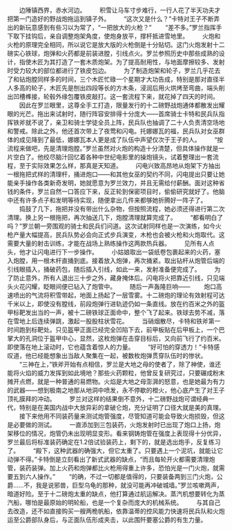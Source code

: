 　　边陲镇西界，赤水河边。
　　积雪让马车寸步难行，一行人花了半天功夫才把第一门造好的野战炮拖运到镇子外。
　　“这次又是什么？”卡特对王子不断弄出的新玩意感到有些习以为常了，“一把放大的火枪？”
　　“差不多。”罗兰指挥手下取下挂钩后，亲自调整炮架角度，使炮身放平，撑杆抵进雪地里。
　　火炮和火枪的原理完全相同，所以说它是放大版的火枪倒是十分贴切。这门火炮发射十二磅实心铁球，炮弹和火药都是前装进膛，引线点火。罗兰参照历史中那些成熟的设计，指使木匠为其打造了一套木质炮架。为了提高耐用性，与地面摩擦较多、发射时受力较大的部位都进行了铁皮包边。
　　为了制造炮架和轮子，罗兰几乎花去了和钻炮膛同样多的时间，三个木匠忙碌一个星期才大功告成，特别是那对直径半人多高的轮子，木匠先是刨出四段等长的方木条，浸润后用火烘烤至弯曲，端头削出凹槽榫接，轮毂外缘包覆铁皮敲打。这一套流程下来，就花掉了四天的时间。
　　因此在罗兰眼里，这尊全手工打造，限量发行的十二磅野战炮通体都散发出耀眼的光芒。拖出来试射时，随行阵容安排得十分庞大——首席骑士卡特和民兵队指挥铁斧就不说了，亲卫和骑士学徒全员上阵，民兵队也抽调了二十人负责清空场地和警戒。除此之外，他还首次带上了夜莺和闪电。托娜娜瓦的福，民兵队对女巫群体的成见降到了最低，娜娜瓦本人更是成了队伍中声望仅次于王子的人。
　　“按流程来做吧，先是清理炮膛。”罗兰虽然对火炮的构造十分清楚，但具体操作就是一片空白了。他绞尽脑汁回忆着各种中世纪电影里的操炮镜头，试着整理出一套流程，至于实际效果怎么样，那真是天知道。
　　闪电兴致高昂地从炮架下方抽出一根拖把式样的清理杆，捅进炮口——和其他女巫的契约不同，闪电提出只要让她能亲手操作各类新奇发明，她就愿意为罗兰效力，并且无需给付薪酬。面对这种省钱的条件，罗兰自然一口答应下来，反正轮到保密项目时，偷偷研究就好了。他脑中还有许多点子和发明等待实现，随便拿出几件来都够她折腾好一阵子了。
　　捣鼓了几下，拖把并没有带出什么杂物，但按照流程，她必须还得进行第二次清理。换上另一根拖把，再次抽送几下，炮膛清理就算完成了。
　　“都看明白了吗？”罗兰朝一旁围观的骑士和民兵们问道。这次试射同样也是一次演练，如今火枪产量大幅提高，民兵队势必会向正式步兵演变，木枪也会被火枪和火炮取代。这需要大量的射击训练，才能在战场上熟练操作这两款热兵器。
　　见所有人点头，他才让闪电进行下一步操作。
　　小姑娘取出一袋纸卷包裹起来的火药，塞入炮膛，用一根木杆直捅到底。接着放入炮弹，再次捅紧。取出钻杆从炮管后端的引线眼插入，捅破药包，随后插入引线，如此一来，发射准备便完成了。
　　为了防止意外，所有人退出三十步之外，藏身掩体后。闪电将火把靠近引线，只见端头火花闪耀，眨眼间便已钻入了炮管中。
　　随后一声轰隆巨响——
　　炮口高速喷出的气流将积雪带起，地面上扬起了一层雪雾。十二磅炮的理论有效射程可达千米以上，即使没有膛线，前段炮弹行进轨迹仍如一条直线。放在约百米之外的盔甲标靶发出当的一声，被十二磅铁球正面命中，整个飞了起来。铁球去势不减，落在雪地上后连续弹跳，激起一股股柱状雪花。
　　当硝烟散尽，卡特和铁斧第一时间跑到标靶处。只见盔甲正面已经完全凹陷下去，前甲板贴在后甲板上，一个巴掌大的孔洞位于盔甲中心，显然，这枚炮弹在击穿目标后，又向前飞行了约百米。即使落在地上滚动时，它也蕴含着惊人的力量。
　　“好可怕的穿透力！”卡特感叹道，他已经能想象出当敌人聚集在一起，被数枚炮弹贯穿队伍时的惨状。
　　“三神在上，”铁斧开始有点相信，罗兰是大地之母的使者了，除了神使，谁还能将火焰的威力发挥到如此境地？那些火药颗粒，他曾反复研究过，只要碾成粉末摊开点燃，就是一种普通的易燃物。火焰是大地之母澎湃的怒意，也是她最为有力的武器——想到极南之地那从地洞中喷发，永不停歇的橙火，他心底产生了对王子顶礼膜拜的冲动。
　　罗兰对这样的结果倒不意外，十二磅野战炮可谓经典一代，特别是在美国内战中大放异彩的拿破仑炮，充分证明了口径大就是美的真理。
　　接下来他用不同装药量来测试炮管强度，尽管知道可能会导致火炮损毁，但这是必要做的测试。
　　一直添加到三包装药，火炮发射时已出现了炮口上扬，炮架移位的情况，炮管仍未出现明显变形。看来钢铸炮管在强度上表现得十分优异，罗兰最后将标准装药确定在1.2倍试验装药上，剩下的，就是选出炮手，反复练习了。
　　“殿下，这种武器的确强大，但它太重了。只要遇上一个泥坑，就能让它动弹不得。”卡特倒是立刻看出了新式武器的缺点，“而且每轮开火都需要清理炮管，装药装弹。加上火药和炮弹都比火枪用得重上许多，恐怕光是一门火炮，就需要五到六人操作。”
　　“的确，不过一切都是值得的，只要装备两到三门火炮，公爵……不，我是说邪兽，巨型乌龟的那种，就没可能再冲破城墙。”罗兰咳嗽两声，暗道好险。至于十二磅炮太重的缺点，他打算通过航运解决。蒸汽机想要转化为蒸汽船，哪怕是最原始的明轮船，也是一个复杂而庞大的机械系统。
　　与其自己去改造，还不如直接购买一艘两桅帆船，依靠温蒂的控风能力快速将民兵队和火炮运至公爵部队身后，与正面队伍形成夹击，以此围歼要塞公爵的有生力量。